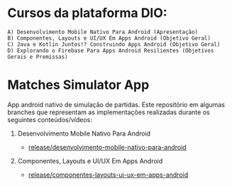 # Cursos da plataforma DIO:
    A) Desenvolvimento Mobile Nativo Para Android (Apresentação)
    B) Componentes, Layouts e UI/UX Em Apps Android (Objetivo Geral)
    C) Java e Kotlin Juntos!? Construindo Apps Android (Objetivo Geral)
    D) Explorando o Firebase Para Apps Android Resilientes (Objetivos Gerais e Premissas)
    
# Matches Simulator App 

App android nativo de simulação de partidas. Este repositório em algumas branches que representam as implementações realizadas durante os seguintes conteúdos/vídeos:

1. Desenvolvimento Mobile Nativo Para Android
   - [release/desenvolvimento-mobile-nativo-para-android](https://github.com/Cruz-Andre/matches-simulator-app/tree/release/desenvolvimento-mobile-nativo-para-android)

2. Componentes, Layouts e UI/UX Em Apps Android
   - [release/componentes-layouts-ui-ux-em-apps-android](https://github.com/Cruz-Andre/matches-simulator-app/tree/release/componentes-layouts-ui-ux-em-apps-android)
